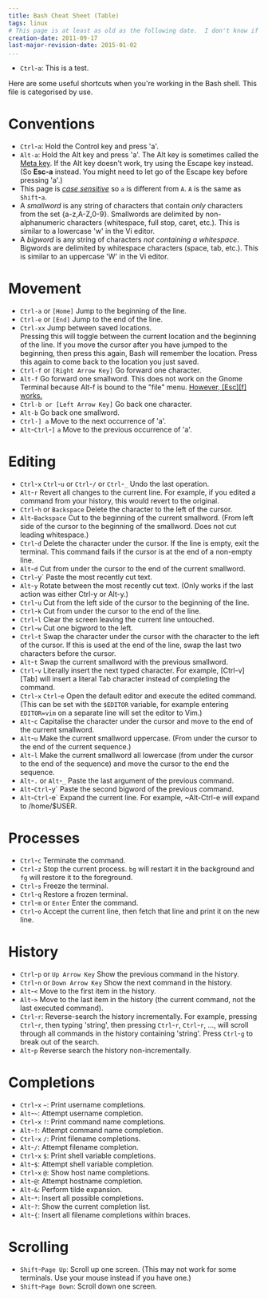 ```yaml
---
title: Bash Cheat Sheet (Table)
tags: linux
# This page is at least as old as the following date.  I don't know if I can find the original date on which I began this document.
creation-date: 2011-09-17
last-major-revision-date: 2015-01-02
...
```


- `Ctrl`-`a`:
    This is a test.

Here are some useful shortcuts when you're working in the Bash shell.
This file is categorised by use.

# Conventions


-  `Ctrl`-`a`:
Hold the Control key and press 'a'.
-  `Alt-a`:
Hold the Alt key and press 'a'. The Alt key is sometimes called the [Meta key](http://en.wikipedia.org/wiki/Meta_key). If the Alt key doesn't work, try using the Escape key instead. (So **Esc-a** instead. You might need to let go of the Escape key before pressing 'a'.)
-  This page is [*case sensitive*](http://en.wikipedia.org/wiki/Case_sensitivity) so `a` is different from `A`.
`A` is the same as `Shift`-`a`.
- A *smallword* is any string of characters that contain *only* characters from the set {a-z,A-Z,0-9}.
Smallwords are delimited by non-alphanumeric characters (whitespace, full stop, caret, etc.).
This is similar to a lowercase 'w' in the Vi editor.
- A *bigword* is any string of characters *not containing a whitespace*.
Bigwords are delimited by whitespace characters (space, tab, etc.).
This is similar to an uppercase 'W' in the Vi editor.

# Movement


-  `Ctrl-a` or `[Home]`              Jump to the beginning of the line.
-  `Ctrl-e` or `[End]`               Jump to the end of the line.
-  `Ctrl-xx`                           <span>Jump between saved locations.</span>\
                                       <span>Pressing this will toggle between the current location and the beginning of the line. If you move the cursor after you have jumped to the beginning, then press this again, Bash will remember the location. Press this again to come back to the location you just saved.</span>
-  `Ctrl-f` or `[Right Arrow Key]`   Go forward one character.
-  `Alt-f`                             Go forward one smallword. This does not work on the Gnome Terminal because Alt-f is bound to the "file" menu. [However, [Esc][f] works.](#esc)
-  `Ctrl-b or [Left Arrow Key]`        Go back one character.
-  `Alt-b`                             Go back one smallword.
-  `Ctrl-] a`                          Move to the next occurrence of 'a'.
-  `Alt`-`Ctrl`-`]` `a`                      Move to the previous occurrence of 'a'.

# Editing

-  `Ctrl`-`x` `Ctrl`-`u` or `Ctrl`-`/` or `Ctrl`-`_`   Undo the last operation.
-  `Alt`-`r`                                            Revert all changes to the current line. For example, if you edited a command from your history, this would revert to the original.
-  `Ctrl`-`h` or `Backspace`                            Delete the character to the left of the cursor.
-  `Alt`-`Backspace`                                    Cut to the beginning of the current smallword. (From left side of the cursor to the beginning of the smallword. Does not cut leading whitespace.)
-  `Ctrl`-`d`                                           Delete the character under the cursor. If the line is empty, exit the terminal. This command fails if the cursor is at the end of a non-empty line.
-  `Alt`-`d`                                            Cut from under the cursor to the end of the current smallword.
-  `Ctrl`-y`                                           Paste the most recently cut text.
-  `Alt`-`y`                                            Rotate between the most recently cut text. (Only works if the last action was either Ctrl-y or Alt-y.)
-  `Ctrl`-`u`                                           Cut from the left side of the cursor to the beginning of the line.
-  `Ctrl`-`k`                                           Cut from under the cursor to the end of the line.
-  `Ctrl`-`l`                                           Clear the screen leaving the current line untouched.
-  `Ctrl`-`w`                                           Cut one bigword to the left.
-  `Ctrl`-`t`                                           Swap the character under the cursor with the character to the left of the cursor. If this is used at the end of the line, swap the last two characters before the cursor.
-  `Alt`-`t`                                            Swap the current smallword with the previous smallword.
-  `Ctrl`-`v`                                           Literally insert the next typed character. For example, [Ctrl-v][Tab] will insert a literal Tab character instead of completing the command.
-  `Ctrl`-`x` `Ctrl`-`e`                                    Open the default editor and execute the edited command. (This can be set with the `$EDITOR` variable, for example entering `EDITOR=vim` on a separate line will set the editor to Vim.)
-  `Alt`-`c`                                            Capitalise the character under the cursor and move to the end of the current smallword.
-  `Alt`-`u`                                            Make the current smallword uppercase. (From under the cursor to the end of the current sequence.)
-  `Alt`-`l`                                            Make the current smallword all lowercase (from under the cursor to the end of the sequence) and move the cursor to the end the sequence.
-  `Alt`-`.` or `Alt`-`_`                                  Paste the last argument of the previous command.
-  `Alt`-`Ctrl`-y`                                       Paste the second bigword of the previous command.
-  `Alt`-`Ctrl`-e`                                       Expand the current line. For example, \~Alt-Ctrl-e will expand to /home/\$USER.

# Processes

-  `Ctrl`-`c`              Terminate the command.
-  `Ctrl`-`z`              Stop the current process. `bg` will restart it in the background and `fg` will restore it to the foreground.
-  `Ctrl`-`s`              Freeze the terminal.
-  `Ctrl`-`q`              Restore a frozen terminal.
-  `Ctrl`-`m` or `Enter`   Enter the command.
-  `Ctrl`-`o`              Accept the current line, then fetch that line and print it on the new line.

# History

-  `Ctrl`-`p` or `Up Arrow Key`     Show the previous command in the history.
-  `Ctrl`-`n` or `Down Arrow Key`   Show the next command in the history.
-  `Alt`-`<`                       Move to the first item in the history.
-  `Alt`-`>`                      Move to the last item in the history (the current command, not the last executed command).
-  `Ctrl`-`r`:
Reverse-search the history incrementally.
For example, pressing `Ctrl`-`r`, then typing 'string', then pressing `Ctrl`-`r`, `Ctrl`-`r`, ..., will scroll through all commands in the history containing 'string'.
Press `Ctrl`-`g` to break out of the search.
-  `Alt`-`p`                        Reverse search the history non-incrementally.

# Completions

-  `Ctrl`-`x` `~`:
Print username completions.
-  `Alt`-`~`:
Attempt username completion.
-  `Ctrl`-`x` `!`:
Print command name completions.
-  `Alt`-`!`:
Attempt command name completion.
-  `Ctrl`-`x` `/`:
Print filename completions.
-  `Alt`-`/`:
Attempt filename completion.
-  `Ctrl`-`x` `$`:
Print shell variable completions.
-  `Alt`-`$`:
Attempt shell variable completion.
-  `Ctrl`-`x` `@`:
Show host name completions.
-  `Alt`-`@`:
Attempt hostname completion.
-  `Alt`-`&`:       Perform tilde expansion.
-  `Alt`-`*`:      Insert all possible completions.
-  `Alt`-`?`:       Show the current completion list.
-  `Alt`-`{`:       Insert all filename completions within braces.

# Scrolling

-  `Shift`-`Page Up`:     Scroll up one screen. (This may not work for some terminals. Use your mouse instead if you have one.)
-  `Shift`-`Page Down`:   Scroll down one screen.
